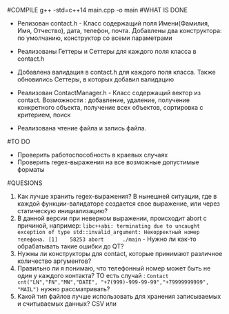 #COMPILE
g++ -std=c++14 main.cpp -o main
#WHAT IS DONE
- Релизован contact.h - Класс содержащий поля Имени(Фамилия, Имя, Отчество), дата, телефон, почта. Добавлены два конструктора: по умолчанию, конструктор со всеми параметрами
- Реализованы Геттеры и Сеттеры для каждого поля класса в contact.h
- Добавлена валидация в contact.h для каждого поля класса. Также обновились Сеттеры, в которых добавил валидацию

- Реализован ContactManager.h - Класс содержащий вектор из contact. Возможности : добавление, удаление, получение конкретного объекта, получение всех объектов, сортировка с критерием, поиск
- Реализована чтение файла и запись файла.

#TO DO
- Проверить работоспособность в краевых случаях
- Проверить regex-выражения на все возможные допустимые форматы


#QUESIONS
1. Как лучше хранить regex-выражения? В нынешней ситуации, где в каждой функции-валидаторе создается свое выражение, или через статическую инициализацию?
2. В данной версии при неверном выражении, происходит abort с причиной, например:
`libc++abi: terminating due to uncaught exception of type std::invalid_argument: Некорректный номер телефона.
[1]    58253 abort      ./main` - Нужно ли как-то обрабатывать такие ошибки до QT?
3. Нужны ли конструкторы для contact, которые принимают различное количество аргументов?
4. Правильно ли я понимаю, что телефонный номер может быть не один у каждого контакта? ТО есть случай : `Contact cnt("LN","FN","MN","DATE",
"+7(999)-999-99-99","+79999999999", "MAIL")` нужно рассматривать?
5. Какой тип файлов лучше использовать для хранения записываемых и считываемых данных? CSV или
